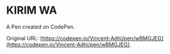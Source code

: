 # KIRIM  WA

A Pen created on CodePen.

Original URL: [https://codepen.io/Vincent-Adhi/pen/wBMGJEG](https://codepen.io/Vincent-Adhi/pen/wBMGJEG).

